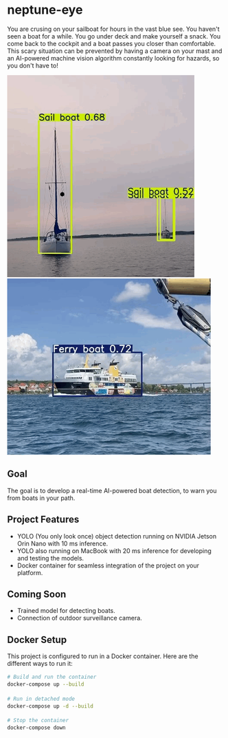# neptune-eye

You are crusing on your sailboat for hours in the vast blue see. You haven't seen a boat for a while.
You go under deck and make yourself a snack. You come back to the cockpit and a boat passes you closer than comfortable.
This scary situation can be prevented by having a camera on your mast and an AI-powered machine vision algorithm constantly looking for hazards,
so you don't have to!

![Neptune Eye Detecting Sailboats](/res/gifs/yolo_sailboat.gif) ![Neptune Eye Detecting Ferry](/res/gifs/yolo_ferry.gif)

## Goal

The goal is to develop a real-time AI-powered boat detection, to warn you from boats in your path.

## Project Features

- YOLO (You only look once) object detection running on NVIDIA Jetson Orin Nano with 10 ms inference.
- YOLO also running on MacBook with 20 ms inference for developing and testing the models.
- Docker container for seamless integration of the project on your platform.

## Coming Soon

- Trained model for detecting boats.
- Connection of outdoor surveillance camera.

## Docker Setup

This project is configured to run in a Docker container. Here are the different ways to run it:

```bash
# Build and run the container
docker-compose up --build

# Run in detached mode
docker-compose up -d --build

# Stop the container
docker-compose down
```
